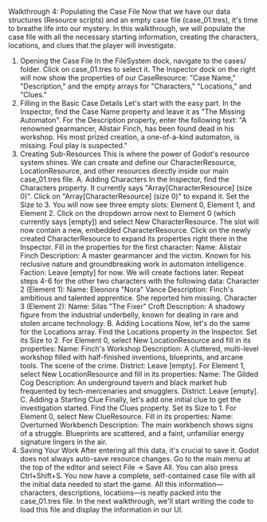 Walkthrough 4: Populating the Case File
Now that we have our data structures (Resource scripts) and an empty case file (case_01.tres), it's time to breathe life into our mystery. In this walkthrough, we will populate the case file with all the necessary starting information, creating the characters, locations, and clues that the player will investigate.
1. Opening the Case File
In the FileSystem dock, navigate to the cases/ folder.
Click on case_01.tres to select it.
The Inspector dock on the right will now show the properties of our CaseResource: "Case Name," "Description," and the empty arrays for "Characters," "Locations," and "Clues."
2. Filling in the Basic Case Details
Let's start with the easy part.
In the Inspector, find the Case Name property and leave it as "The Missing Automaton".
For the Description property, enter the following text:
"A renowned gearmancer, Alistair Finch, has been found dead in his workshop. His most prized creation, a one-of-a-kind automaton, is missing. Foul play is suspected."
3. Creating Sub-Resources
This is where the power of Godot's resource system shines. We can create and define our CharacterResource, LocationResource, and other resources directly inside our main case_01.tres file.
A. Adding Characters
In the Inspector, find the Characters property. It currently says "Array[CharacterResource] (size 0)".
Click on "Array[CharacterResource] (size 0)" to expand it.
Set the Size to 3. You will now see three empty slots: Element 0, Element 1, and Element 2.
Click on the dropdown arrow next to Element 0 (which currently says [empty]) and select New CharacterResource. The slot will now contain a new, embedded CharacterResource.
Click on the newly created CharacterResource to expand its properties right there in the Inspector.
Fill in the properties for the first character:
Name: Alistair Finch
Description: A master gearmancer and the victim. Known for his reclusive nature and groundbreaking work in automaton intelligence.
Faction: Leave [empty] for now. We will create factions later.
Repeat steps 4-6 for the other two characters with the following data:
Character 2 (Element 1):
Name: Eleonora "Nora" Vance
Description: Finch's ambitious and talented apprentice. She reported him missing.
Character 3 (Element 2):
Name: Silas "The Fixer" Croft
Description: A shadowy figure from the industrial underbelly, known for dealing in rare and stolen arcane technology.
B. Adding Locations
Now, let's do the same for the Locations array.
Find the Locations property in the Inspector.
Set its Size to 2.
For Element 0, select New LocationResource and fill in its properties:
Name: Finch's Workshop
Description: A cluttered, multi-level workshop filled with half-finished inventions, blueprints, and arcane tools. The scene of the crime.
District: Leave [empty].
For Element 1, select New LocationResource and fill in its properties:
Name: The Gilded Cog
Description: An underground tavern and black market hub frequented by tech-mercenaries and smugglers.
District: Leave [empty].
C. Adding a Starting Clue
Finally, let's add one initial clue to get the investigation started.
Find the Clues property.
Set its Size to 1.
For Element 0, select New ClueResource.
Fill in its properties:
Name: Overturned Workbench
Description: The main workbench shows signs of a struggle. Blueprints are scattered, and a faint, unfamiliar energy signature lingers in the air.
4. Saving Your Work
After entering all this data, it's crucial to save it. Godot does not always auto-save resource changes.
Go to the main menu at the top of the editor and select File -> Save All. You can also press Ctrl+Shift+S.
You now have a complete, self-contained case file with all the initial data needed to start the game. All this information—characters, descriptions, locations—is neatly packed into the case_01.tres file. In the next walkthrough, we'll start writing the code to load this file and display the information in our UI.

